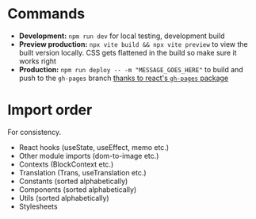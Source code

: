 # Commands
* **Development:** `npm run dev` for local testing, development build
* **Preview production:** `npx vite build && npx vite preview` to view the built version locally. CSS gets flattened in the build so make sure it works right
* **Production:** `npm run deploy -- -m "MESSAGE_GOES_HERE"` to build and push to the `gh-pages` branch [thanks to react's `gh-pages` package](https://github.com/gitname/react-gh-pages)

# Import order
For consistency.
* React hooks (useState, useEffect, memo etc.)
* Other module imports (dom-to-image etc.)
* Contexts (BlockContext etc.)
* Translation (Trans, useTranslation etc.)
* Constants (sorted alphabetically)
* Components (sorted alphabetically)
* Utils (sorted alphabetically)
* Stylesheets